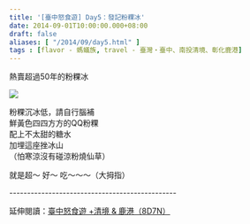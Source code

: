 ```yaml
---
title: '[臺中怒食遊] Day5：發記粉粿冰'
date: 2014-09-01T10:00:00.000+08:00
draft: false
aliases: [ "/2014/09/day5.html" ]
tags : [flavor - 螞蟻族, travel - 臺灣・臺中、南投清境、彰化鹿港]
---
```


熱賣超過50年的粉粿冰  

[![](https://1.bp.blogspot.com/-nPYl43zNgeE/XEwym7EVszI/AAAAAAAAGt0/ilMi5MCkRq0tO8AOsWgNBmmJXPIWkc1KQCLcBGAs/s640/15057799206_28776ab77d_z.jpg)](https://1.bp.blogspot.com/-nPYl43zNgeE/XEwym7EVszI/AAAAAAAAGt0/ilMi5MCkRq0tO8AOsWgNBmmJXPIWkc1KQCLcBGAs/s1600/15057799206_28776ab77d_z.jpg)

粉粿沉冰低，請自行腦補  
鮮黃色四四方方的QQ粉粿  
配上不太甜的糖水  
加埋這座挫冰山  
（怕寒涼沒有碰涼粉燒仙草）  
  
就是超～ 好～ 吃～～～（大拇指）  
  
\-----------------------------------------------  
  
延伸閱讀：[臺中怒食遊 +清境 & 鹿港（8D7N）](http://www.hidie.net/2014/09/8d7n.html)